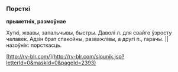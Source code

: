### Порсткі
**прыметнік, размоўнае**

Хуткі, жвавы, запальчывы, быстры. Даволі л. для свайго ўзросту чалавек. Адзін брат спакойны, разважлівы, а другі п., гарачы. || назоўнік: порсткасць.

<a rel="author">[http://rv-blr.com/](http://rv-blr.com/slounik.jsp?letterId=0&maskId=0&pageId=2393)</a>
